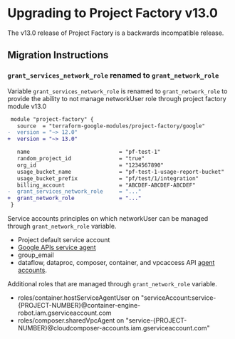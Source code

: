 # Upgrading to Project Factory v13.0

The v13.0 release of Project Factory is a backwards incompatible release.

## Migration Instructions

### `grant_services_network_role` renamed to `grant_network_role`

Variable `grant_services_network_role` is renamed to `grant_network_role` to provide the ability to not manage networkUser role through project factory module v13.0

```diff
 module "project-factory" {
   source  = "terraform-google-modules/project-factory/google"
-  version = "~> 12.0"
+  version = "~> 13.0"

   name                            = "pf-test-1"
   random_project_id               = "true"
   org_id                          = "1234567890"
   usage_bucket_name               = "pf-test-1-usage-report-bucket"
   usage_bucket_prefix             = "pf/test/1/integration"
   billing_account                 = "ABCDEF-ABCDEF-ABCDEF"
-  grant_services_network_role     = "..."
+  grant_network_role              = "..."
 }
```

Service accounts principles on which networkUser can be managed through `grant_network_role` variable.
- Project default service account
- [Google APIs service agent](https://cloud.google.com/compute/docs/access/service-accounts#google_apis_service_agent)
- group_email
- dataflow, dataproc, composer, container, and vpcaccess API [agent accounts](https://github.com/terraform-google-modules/terraform-google-project-factory/blob/616ede9456cc8f86ef7995192af3473d17ee7946/modules/shared_vpc_access/main.tf#L24-L30).

Additional roles that are managed through `grant_network_role` variable.
- roles/container.hostServiceAgentUser on "serviceAccount:service-{PROJECT-NUMBER}@container-engine-robot.iam.gserviceaccount.com
- roles/composer.sharedVpcAgent on "service-{PROJECT-NUMBER}@cloudcomposer-accounts.iam.gserviceaccount.com"
